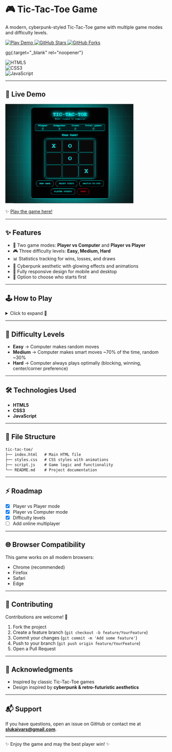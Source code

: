 # 🎮 Tic-Tac-Toe Game  

A modern, cyberpunk-styled Tic-Tac-Toe game with multiple game modes and difficulty levels.  

<a href="https://dice.infy.uk/" target="_blank">
  <img src="https://img.shields.io/badge/Play%20Now-Live%20Demo-brightgreen?style=for-the-badge" alt="Play Demo"/>
</a>
<a href="https://github.com/ivarssluka/tic-tac-toe/stargazers" target="_blank">
  <img src="https://img.shields.io/github/stars/ivarssluka/tic-tac-toe?style=social" alt="GitHub Stars"/>
</a>
<a href="https://github.com/ivarssluka/tic-tac-toe/network/members" target="_blank">
  <img src="https://img.shields.io/github/forks/ivarssluka/tic-tac-toe?style=social" alt="GitHub Forks"/>
</a>  

[go](http://stackoverflow.com){:target="_blank" rel="noopener"}

![HTML5](https://img.shields.io/badge/HTML5-E34F26?logo=html5&logoColor=white)  
![CSS3](https://img.shields.io/badge/CSS3-1572B6?logo=css3&logoColor=white)  
![JavaScript](https://img.shields.io/badge/JavaScript-F7DF1E?logo=javascript&logoColor=black)  

---

## 🚀 Live Demo  

<a href="https://dice.infy.uk/" target="_blank">
  <img src="image.png" alt="Tic Tac Toe Screenshot" width="400"/>
</a>  

✨ <a href="https://dice.infy.uk/" target="_blank">Play the game here!</a>  

---

## ✨ Features  

* 🎯 Two game modes: **Player vs Computer** and **Player vs Player**  
* 🎮 Three difficulty levels: **Easy, Medium, Hard**  
* 📊 Statistics tracking for wins, losses, and draws  
* 🌟 Cyberpunk aesthetic with glowing effects and animations  
* 📱 Fully responsive design for mobile and desktop  
* 🔄 Option to choose who starts first  

---

## 🕹️ How to Play  

<details>
  <summary>Click to expand 📖</summary>

1. Select your preferred game mode (**PvC** or **PvP**)  
2. Choose difficulty level (Easy, Medium, or Hard) when playing vs Computer  
3. Select who starts first (Player or Computer in PvC, X or O in PvP)  
4. Click on an empty cell to place your mark  
5. Get **three in a row** horizontally, vertically, or diagonally to win  
6. Track your performance in the score panel  

</details>

---

## 🧠 Difficulty Levels  

* **Easy** → Computer makes random moves  
* **Medium** → Computer makes smart moves ~70% of the time, random ~30%  
* **Hard** → Computer always plays optimally (blocking, winning, center/corner preference)  

---

## 🛠️ Technologies Used  

* **HTML5**  
* **CSS3**
* **JavaScript**  

---

## 📂 File Structure  

```
tic-tac-toe/
├── index.html   # Main HTML file
├── styles.css   # CSS styles with animations
├── script.js    # Game logic and functionality
└── README.md    # Project documentation
```
---

## ⚡ Roadmap  

- [x] Player vs Player mode  
- [x] Player vs Computer mode  
- [x] Difficulty levels  
- [ ] Add online multiplayer  

---

## 🌐 Browser Compatibility  

This game works on all modern browsers:  

* Chrome (recommended)  
* Firefox  
* Safari  
* Edge  

---

## 🤝 Contributing  

Contributions are welcome! 🎉  

1. Fork the project  
2. Create a feature branch (`git checkout -b feature/YourFeature`)  
3. Commit your changes (`git commit -m 'Add some feature'`)  
4. Push to your branch (`git push origin feature/YourFeature`)  
5. Open a Pull Request  

---

## 🙏 Acknowledgments  

* Inspired by classic Tic-Tac-Toe games  
* Design inspired by **cyberpunk & retro-futuristic aesthetics**  

---

## 📬 Support  

If you have questions, open an issue on GitHub or contact me at **[slukaivars@gmail.com](mailto:slukaivars@gmail.com)**.  

---

✨ Enjoy the game and may the best player win! ✨  